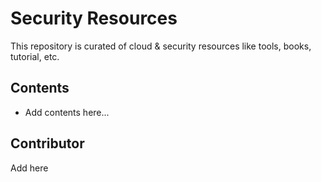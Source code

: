 # Security Resources

This repository is curated of cloud & security resources like tools, books, tutorial, etc. 

## Contents

- Add contents here...


## Contributor
Add here